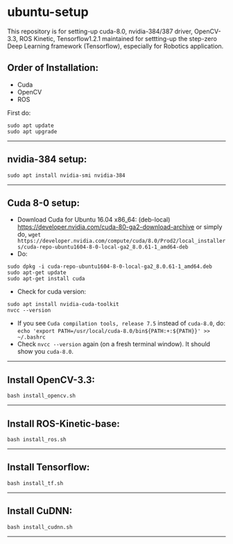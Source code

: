 # ubuntu-setup
This repository is for setting-up cuda-8.0, nvidia-384/387 driver, OpenCV-3.3, ROS Kinetic, Tensorflow1.2.1 maintained for settting-up the step-zero Deep Learning framework (Tensorflow), especially for Robotics application.

## Order of Installation:
- Cuda
- OpenCV
- ROS

First do:
```
sudo apt update
sudo apt upgrade
```

***

## nvidia-384 setup:
`sudo apt install nvidia-smi nvidia-384`
***

## Cuda 8-0 setup:
- Download Cuda for Ubuntu 16.04 x86_64: (deb-local)
https://developer.nvidia.com/cuda-80-ga2-download-archive
or simply do, `wget https://developer.nvidia.com/compute/cuda/8.0/Prod2/local_installers/cuda-repo-ubuntu1604-8-0-local-ga2_8.0.61-1_amd64-deb`
- Do: 
```
sudo dpkg -i cuda-repo-ubuntu1604-8-0-local-ga2_8.0.61-1_amd64.deb
sudo apt-get update
sudo apt-get install cuda
```

- Check for cuda version:
```
sudo apt install nvidia-cuda-toolkit
nvcc --version
```

- If you see `Cuda compilation tools, release 7.5` instead of `cuda-8.0`, do:
``
echo 'export PATH=/usr/local/cuda-8.0/bin${PATH:+:${PATH}}' >> ~/.bashrc
``
- Check `nvcc --version` again (on a fresh terminal window). It should show you `cuda-8.0`.
***

## Install OpenCV-3.3:
``bash install_opencv.sh``

***
## Install ROS-Kinetic-base:
``bash install_ros.sh``
***

## Install Tensorflow:
``bash install_tf.sh``
***

## Install CuDNN:
``bash install_cudnn.sh``
***

